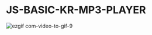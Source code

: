 # JS-BASIC-KR-MP3-PLAYER

![ezgif com-video-to-gif-9](https://github.com/yosumei/JS-BASIC-KR-MP3-PLAYER/assets/147663700/e2292b97-e873-4f30-94af-24f8c07885f4)
